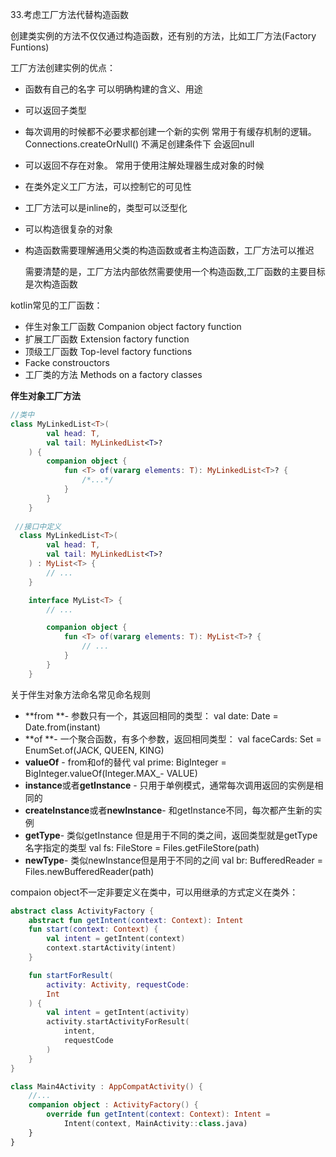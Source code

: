 33.考虑工厂方法代替构造函数

 创建类实例的方法不仅仅通过构造函数，还有别的方法，比如工厂方法(Factory Funtions)

 工厂方法创建实例的优点：

- 函数有自己的名字 可以明确构建的含义、用途
- 可以返回子类型
- 每次调用的时候都不必要求都创建一个新的实例  常用于有缓存机制的逻辑。 Connections.createOrNull() 不满足创建条件下 会返回null
- 可以返回不存在对象。  常用于使用注解处理器生成对象的时候
- 在类外定义工厂方法，可以控制它的可见性
- 工厂方法可以是inline的，类型可以泛型化
- 可以构造很复杂的对象
- 构造函数需要理解通用父类的构造函数或者主构造函数，工厂方法可以推迟

  需要清楚的是，工厂方法内部依然需要使用一个构造函数,工厂函数的主要目标是次构造函数

kotlin常见的工厂函数：

- 伴生对象工厂函数 Companion object factory function
- 扩展工厂函数 Extension factory function
- 顶级工厂函数 Top-level factory functions
- Facke constrouctors
- 工厂类的方法  Methods on a factory classes

**伴生对象工厂方法**

```kotlin
//类中 
class MyLinkedList<T>(
        val head: T,
        val tail: MyLinkedList<T>?
    ) {
        companion object {
            fun <T> of(vararg elements: T): MyLinkedList<T>? {
                /*...*/
            }
        }
    }
 
 //接口中定义
  class MyLinkedList<T>(
        val head: T,
        val tail: MyLinkedList<T>?
    ) : MyList<T> {
        // ...
    }

    interface MyList<T> {
        // ...

        companion object {
            fun <T> of(vararg elements: T): MyList<T>? {
                // ...
            }
        }
    }
```
 关于伴生对象方法命名常见命名规则

- **from **- 参数只有一个，其返回相同的类型：  val date: Date = Date.from(instant)
- **of **-  一个聚合函数，有多个参数，返回相同类型： val faceCards: Set<Rank> = EnumSet.of(JACK, QUEEN, KING)
- **valueOf** - from和of的替代 val prime: BigInteger = BigInteger.valueOf(Integer.MAX_- VALUE)
- **instance**或者**getInstance** - 只用于单例模式，通常每次调用返回的实例是相同的
- **createInstance**或者**newInstance**- 和getInstance不同，每次都产生新的实例
- **getType**- 类似getInstance 但是用于不同的类之间，返回类型就是getType名字指定的类型  val fs: FileStore = Files.getFileStore(path)
- **newType**- 类似newInstance但是用于不同的之间 val br: BufferedReader = Files.newBufferedReader(path)

compaion object不一定非要定义在类中，可以用继承的方式定义在类外：

```kotlin
abstract class ActivityFactory {
    abstract fun getIntent(context: Context): Intent
    fun start(context: Context) {
        val intent = getIntent(context)
        context.startActivity(intent)
    }

    fun startForResult(
        activity: Activity, requestCode:
        Int
    ) {
        val intent = getIntent(activity)
        activity.startActivityForResult(
            intent,
            requestCode
        )
    }
}

class Main4Activity : AppCompatActivity() {
    //...
    companion object : ActivityFactory() {
        override fun getIntent(context: Context): Intent =
            Intent(context, MainActivity::class.java)
    }
}
```


